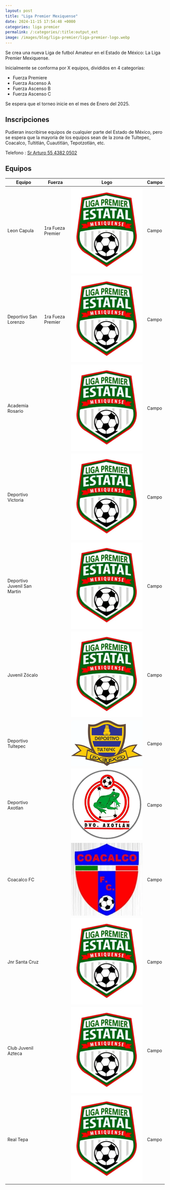 ```yaml
---
layout: post
title: "Liga Premier Mexiquense"
date: 2024-11-15 17:54:48 +0000
categories: liga premier
permalink: /:categories/:title:output_ext
image: /images/blog/liga-premier/liga-premier-logo.webp
---
```


Se crea una nueva Liga de futbol Amateur en el Estado de México: La Liga Premier Mexiquense.

Inicialmente se conforma por X equipos, divididos en 4 categorías:
* Fuerza Premiere
* Fuerza Ascenso A
* Fuerza Ascenso B
* Fuerza Ascenso C

Se espera que el torneo inicie en el mes de Enero del 2025.

## Inscripciones

Pudieran inscribirse equipos de cualquier parte del Estado de México, pero se espera que la mayoría de los equipos sean de la zona de Tultepec, Coacalco, Tultitlán, Cuautitlán, Tepotzotlán, etc.

Telefono : [Sr Arturo 55 4382 0502](tel:5543820502)

## Equipos

| Equipo                      | Fuerza | Logo       | Campo                    |
| --------------------------- | ------ | ---------- | ------------------------ |
| Leon Capula                 | 1ra Fueza Premier   | ![Logo](/images/blog/liga-premier/liga-premier-logo.webp) | Campo  |
| Deportivo San Lorenzo       | 1ra Fueza Premier   | ![Logo](/images/blog/liga-premier/liga-premier-logo.webp) | Campo  |
| Academia Rosario            |        | ![Logo](/images/blog/liga-premier/liga-premier-logo.webp) | Campo  |
| Deportivo Victoria          |        | ![Logo](/images/blog/liga-premier/liga-premier-logo.webp) | Campo  |
| Deportivo Juvenil San Martin|        | ![Logo](/images/blog/liga-premier/liga-premier-logo.webp) | Campo  |
| Juvenil Zócalo              |        | ![Logo](/images/blog/liga-premier/liga-premier-logo.webp) | Campo     |
| Deportivo Tultepec          |        | ![Logo](/images/blog/liga-premier/dvo_tultepec.webp) | Campo  |
| Deportivo Axotlan           |        | ![Logo Deportivo Axotlan](/images/blog/liga-premier/dvo-axotlan.webp) | Campo   |
| Coacalco FC                 |        | ![Logo Coacalco FC](/images/blog/liga-premier/coacalco_fc.webp) | Campo        |
| Jnr Santa Cruz              |        | ![Logo](/images/blog/liga-premier/liga-premier-logo.webp) | Campo     |
| Club Juvenil Azteca         |        | ![Logo](/images/blog/liga-premier/liga-premier-logo.webp) | Campo   |
| Real Tepa                   |        | ![Logo](/images/blog/liga-premier/liga-premier-logo.webp) | Campo           |
